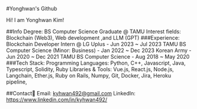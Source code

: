 #Yonghwan's Github

Hi! I am Yonghwan Kim!

##Info
Degree: BS Computer Science Graduate @ TAMU
Interest fields: Blockchain (Web3), Web development ,and LLM (GPT) 
###Experience: 
Blockchain Developer Intern @ LG Uplus - Jun 2023 ~ Jul 2023
TAMU BS Computer Science (Minor: Business) - Jan 2022 ~ Dec 2023
Korean Army - Jun 2020 ~ Dec 2021
TAMU BS Computer Science - Aug 2018 ~ May 2020
###Tech Stack:
Programming Languages: Python, C++, Javascript, Java, Typescript, Solidity, Ruby
Libraries & Tools: Vue.js, React.js, Node.js, Langchain, Ether.js, Ruby on Rails, Numpy, Git, Docker, Jira, Heroku pipeline,

##Contact:link: 
Email: kyhwan492@gmail.com
LinkedIn: https://www.linkedin.com/in/kyhwan492/

<!--
**yhwan492/yhwan492** is a ✨ _special_ ✨ repository because its `README.md` (this file) appears on your GitHub profile.

Here are some ideas to get you started:

- 🔭 I’m currently working on ...
- 🌱 I’m currently learning ...
- 👯 I’m looking to collaborate on ...
- 🤔 I’m looking for help with ...
- 💬 Ask me about ...
- 📫 How to reach me: ...
- 😄 Pronouns: ...
- ⚡ Fun fact: ...
-->
